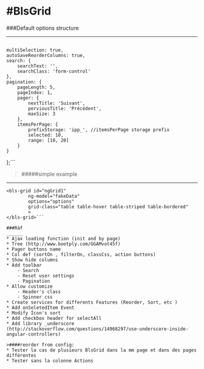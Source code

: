 #BlsGrid
========
###Default options structure
____________________________
>```var defaultOptions = {
    multiSelection: true,
    autoSaveReorderColumns: true,
    search: {
        searchText: '',
        searchClass: 'form-control'
    },
    pagination: {
        pageLength: 5,
        pageIndex: 1,
        pager: {
            nextTitle: 'Suivant',
            perviousTitle: 'Précédent',
            maxSize: 3
        },
        itemsPerPage: {
            prefixStorage: 'ipp_', //itemsPerPage storage prefix 
            selected: 10,
            range: [10, 20]
        }
    }
};```

>#####simple example 
____________________
```
<bls-grid id="ngGrid1" 
		ng-model="fakeData" 
		options="options"  
		grid-class="table table-hover table-striped table-bordered" 
		>
</bls-grid>```

###Ràf
______
* Ajax loading function (init and by page)
* Tree (http://www.bootply.com/GGAMvot45f)
* Pager buttons name
* Col def (sortOn , filterOn, classCss, action buttons)
* Show hide columns
* Add toolbar 
    - Search
    - Reset user settings
    - Pagination 
* Allow customize
    - Header's class 
    - Spinner css
* Create services for differents Features (Reorder, Sort, etc )
* Add onSeletedItem Event
* Modify Icon's sort
* Add checkbox header for selectAll
* Add library _underscore (http://stackoverflow.com/questions/14968297/use-underscore-inside-angular-controllers)

>####reorder from config:
* Tester la cas de plusieurs BlsGrid dans la mm page et dans des pages différentes
* Tester sans la colonne Actions

